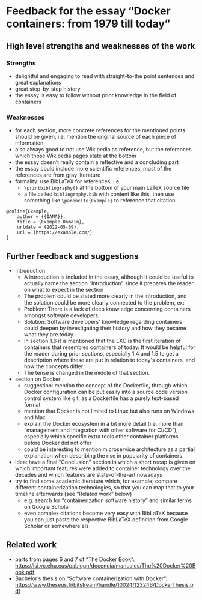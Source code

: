 # Feedback for the essay “Docker containers: from 1979 till today”

## High level strengths and weaknesses of the work

### Strengths
- delightful and engaging to read with straight-to-the point sentences and great explanations
- great step-by-step history
- the essay is easy to follow without prior knowledge in the field of containers

### Weaknesses
- for each section, more concrete references for the mentioned points should be given, i.e. mention the original source of each piece of information
- also always good to not use Wikipedia as reference, but the references which those Wikipedia pages state at the bottom
- the essay doesn’t really contain a reflective and a concluding part
- the essay could include more scientific references, most of the references are from gray literature
- formality: use BibLaTeX for references, i.e.
  - `\printbibliography{}` at the bottom of your main LaTeX source file
  - a file called `bibliography.bib` with content like this, then use something like `\parencite{Example}` to reference that citation:
  
```
@online{Example,
    author = {{IANA}},
    title = {Example Domain},
    urldate = {2022-05-09},
    url = {https://example.com/}
}
```

## Further feedback and suggestions

- Introduction
  - A introduction is included in the essay, although it could be useful to actually name the section “Introduction” since it prepares the reader on what to expect in the section
  - The problem could be stated more clearly in the introduction, and the solution could be more clearly connected to the problem, ex:
  - Problem: There is a lack of deep knowledge concerning containers amongst software developers
  - Solution: Software developers' knowledge regarding containers could deepen by investigating their history and how they became what they are today.
  - In section 1.6 it is mentioned that the LXC is the first iteration of containers that resembles containers of today. It would be helpful for the reader during prior sections, especially 1.4 and 1.5 to get a description where these are put in relation to today's containers, and how the concepts differ.
  - The tense is changed in the middle of that section.
- section on Docker
  - suggestion: mention the concept of the Dockerfile, through which Docker configuration can be put easily into a source code version control system like git, as a Dockerfile has a purely text-based format
  - mention that Docker is not limited to Linux but also runs on Windows and Mac
  - explain the Docker ecosystem in a bit more detail (i.e. more than “management and integration with other software for CI/CD”), especially which specific extra tools other container platforms before Docker did not offer
  - could be interesting to mention microservice architecture as a partial explanation when describing the rise in popularity of containers
- idea: have a final “Conclusion” section in which a short recap is given on which important features were added to container technology over the decades and which features are state-of-the-art nowadays
- try to find some academic literature which, for example, compare different containerization technologies, so that you can map that to your timeline afterwards (see “Related work” below)
  - e.g. search for “containerization software history” and similar terms on Google Scholar
  - even complex citations become very easy with BibLaTeX because you can just paste the respective BibLaTeX definition from Google Scholar or somewhere els

## Related work

- parts from pages 6 and 7 of “The Docker Book”: https://lsi.vc.ehu.eus/pablogn/docencia/manuales/The%20Docker%20Book.pdf
- Bachelor’s thesis on “Software containerization with Docker”: https://www.theseus.fi/bitstream/handle/10024/123246/DockerThesis.pdf

